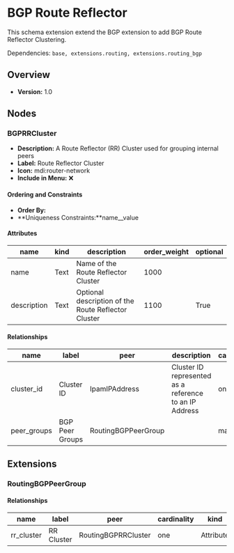 # BGP Route Reflector

This schema extension extend the BGP extension to add BGP Route Reflector Clustering.

Dependencies: `base, extensions.routing, extensions.routing_bgp`

## Overview

- **Version:** 1.0

## Nodes

### BGPRRCluster

- **Description:** A Route Reflector (RR) Cluster used for grouping internal peers
- **Label:** Route Reflector Cluster
- **Icon:** mdi:router-network
- **Include in Menu:** ❌

#### Ordering and Constraints

- **Order By:**
- **Uniqueness Constraints:**name__value

#### Attributes

| name | kind | description | order_weight | optional |
| ---- | ---- | ----------- | ------------ | -------- |
| name | Text | Name of the Route Reflector Cluster | 1000 |  |
| description | Text | Optional description of the Route Reflector Cluster | 1100 | True |

#### Relationships

| name | label | peer | description | cardinality | kind | optional | order_weight |
| ---- | ----- | ---- | ----------- | ----------- | ---- | -------- | ------------ |
| cluster\_id | Cluster ID | IpamIPAddress | Cluster ID represented as a reference to an IP Address | one | Attribute | False | 1200 |
| peer\_groups | BGP Peer Groups | RoutingBGPPeerGroup |  | many | Generic | True |  |

## Extensions

### RoutingBGPPeerGroup

#### Relationships

| name | label | peer | cardinality | kind | order_weight |
| ---- | ----- | ---- | ----------- | ---- | ------------ |
| rr\_cluster | RR Cluster | RoutingBGPRRCluster | one | Attribute | 1600 |

